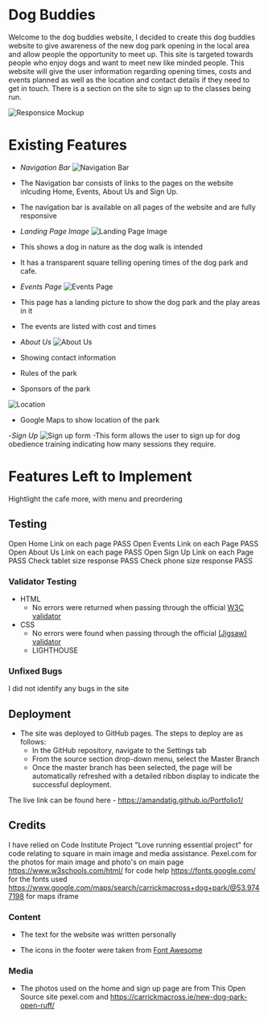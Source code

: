 # Dog Buddies

Welcome to the dog buddies website, I decided to create this dog buddies website to give awareness of the new dog park opening in the local area and allow people the opportunity to meet up.
This site is targeted towards people who enjoy dogs and want to meet new like minded people. This website will give the user information regarding opening times, costs and events planned as well as the location and contact details if they need to get in touch. There is a section on the site to sign up to the classes being run.

![Responsice Mockup](assets/images/Mockup.png)

# Existing Features

- _Navigation Bar_
  ![Navigation Bar](assets/images/Navigation.png)
- The Navigation bar consists of links to the pages on the website inlcuding Home, Events, About Us and Sign Up.
- The navigation bar is available on all pages of the website and are fully responsive

- _Landing Page Image_
  ![Landing Page Image](assets/images/Doginforest.jpg)
- This shows a dog in nature as the dog walk is intended
- It has a transparent square telling opening times of the dog park and cafe.

- _Events Page_
  ![Events Page](assets/images/Events-Details-Page.png)
- This page has a landing picture to show the dog park and the play areas in it
- The events are listed with cost and times

- _About Us_
  ![About Us](assets/images/about-us-details.png)
- Showing contact information
- Rules of the park
- Sponsors of the park

![Location](assets/images/Location.png)

- Google Maps to show location of the park

-_Sign Up_
![Sign up form](assets/images/sign-up-details.png)
-This form allows the user to sign up for dog obedience training indicating how many sessions they require.

# Features Left to Implement

Hightlight the cafe more, with menu and preordering

## Testing

Open Home Link on each page PASS
Open Events Link on each Page PASS
Open About Us Link on each page PASS
Open Sign Up Link on each Page PASS
Check tablet size response PASS
Check phone size response PASS

### Validator Testing

- HTML
  - No errors were returned when passing through the official [W3C validator](https://validator.w3.org/nu/?doc=https%3A%2F%2Famandatig.github.io%2FPortfolio1%2F)
- CSS
  - No errors were found when passing through the official [(Jigsaw) validator](https://jigsaw.w3.org/css-validator/validator?uri=https%3A%2F%2Famandatig.github.io%2FPortfolio1%2F&profile=css3svg&usermedium=all&warning=1&vextwarning=&lang=en)
  - LIGHTHOUSE

### Unfixed Bugs

I did not identify any bugs in the site

## Deployment

- The site was deployed to GitHub pages. The steps to deploy are as follows:
  - In the GitHub repository, navigate to the Settings tab
  - From the source section drop-down menu, select the Master Branch
  - Once the master branch has been selected, the page will be automatically refreshed with a detailed ribbon display to indicate the successful deployment.

The live link can be found here - <https://amandatig.github.io/Portfolio1/>

## Credits

I have relied on Code Institute Project "Love running essential project" for code relating to square in main image and media assistance.
Pexel.com for the photos for main image and photo's on main page
<https://www.w3schools.com/html/> for code help
<https://fonts.google.com/> for the fonts used
<https://www.google.com/maps/search/carrickmacross+dog+park/@53.9747198> for maps iframe

### Content

- The text for the website was written personally

- The icons in the footer were taken from [Font Awesome](https://fontawesome.com/)

### Media

- The photos used on the home and sign up page are from This Open Source site pexel.com and <https://carrickmacross.ie/new-dog-park-open-ruff/>
